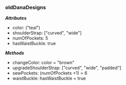 ### oldDanaDesigns

***Attributes***

 * color: ("teal")
 * shoulderStrap: ["curved", "wide"]
 * numOfPockets: 5
 * hasWaistBuckle: true


***Methods***

 * changeColor: color = "brown"
 * upgradeShoulderStrap: ["curved", "wide", "padded"]
 * sewPockets: (numOfPockets +1) = 6
 * waistBuckle: hasWaistBuckle = true
